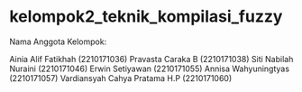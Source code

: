 # kelompok2_teknik_kompilasi_fuzzy

Nama Anggota Kelompok:

Ainia Alif Fatikhah			      (2210171036)
Pravasta Caraka B			        (2210171038)
Siti Nabilah Nuraini		  	  (2210171046)
Erwin Setiyawan			          (2210171055)
Annisa Wahyuningtyas		      (2210171057)
Vardiansyah Cahya Pratama H.P	(2210171060)

